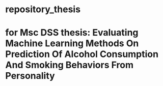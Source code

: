 # repository_thesis
# for Msc DSS thesis: Evaluating Machine Learning Methods On Prediction Of Alcohol Consumption And Smoking Behaviors From Personality
